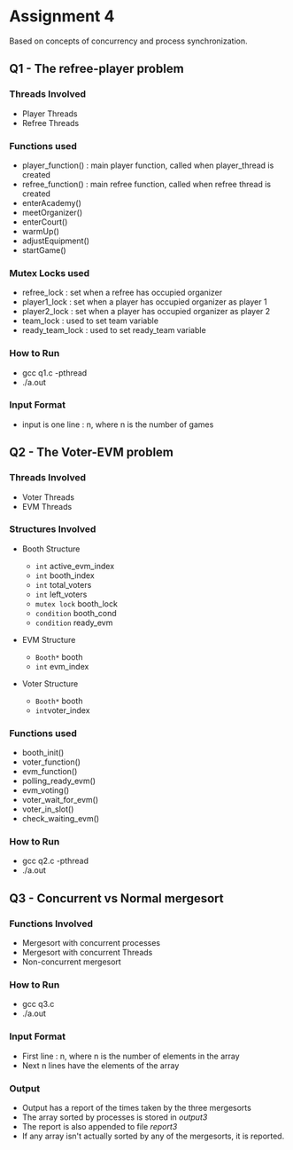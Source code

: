 # Assignment 4

Based on concepts of concurrency and process synchronization.

## Q1 - The refree-player problem

### Threads Involved
- Player Threads
- Refree Threads

### Functions used
- player_function() : main player function, called when player_thread is created
- refree_function() : main refree function, called when refree thread is created
- enterAcademy()
- meetOrganizer()
- enterCourt()
- warmUp()
- adjustEquipment()
- startGame()

### Mutex Locks used
- refree_lock : set when a refree has occupied organizer
- player1_lock : set when a player has occupied organizer as player 1
- player2_lock : set when a player has occupied organizer as player 2
- team_lock : used to set team variable
- ready_team_lock : used to set ready_team variable

### How to Run
- gcc q1.c -pthread
- ./a.out

### Input Format
- input is one line : n, where n is the number of games

## Q2 - The Voter-EVM problem

### Threads Involved
- Voter Threads
- EVM Threads

### Structures Involved
- Booth Structure
  - `int` active_evm_index
  - `int` booth_index
  - `int` total_voters
  - `int` left_voters
  - `mutex lock` booth_lock
  - `condition` booth_cond
  - `condition` ready_evm


- EVM Structure
  - `Booth*` booth
  - `int` evm_index


- Voter Structure
  - `Booth*` booth
  - `int`voter_index

### Functions used
- booth_init()
- voter_function()
- evm_function()
- polling_ready_evm()
- evm_voting()
- voter_wait_for_evm()
- voter_in_slot()
- check_waiting_evm()

### How to Run
- gcc q2.c -pthread
- ./a.out

## Q3 - Concurrent vs Normal mergesort

### Functions Involved
- Mergesort with concurrent processes
- Mergesort with concurrent Threads
- Non-concurrent mergesort

### How to Run
- gcc q3.c
- ./a.out

### Input Format
- First line : n, where n is the number of elements in the array
- Next n lines have the elements of the array

### Output
- Output has a report of the times taken by the three mergesorts
- The array sorted by processes is stored in *output3*
- The report is also appended to file *report3*
- If any array isn't actually sorted by any of the mergesorts, it is reported.
